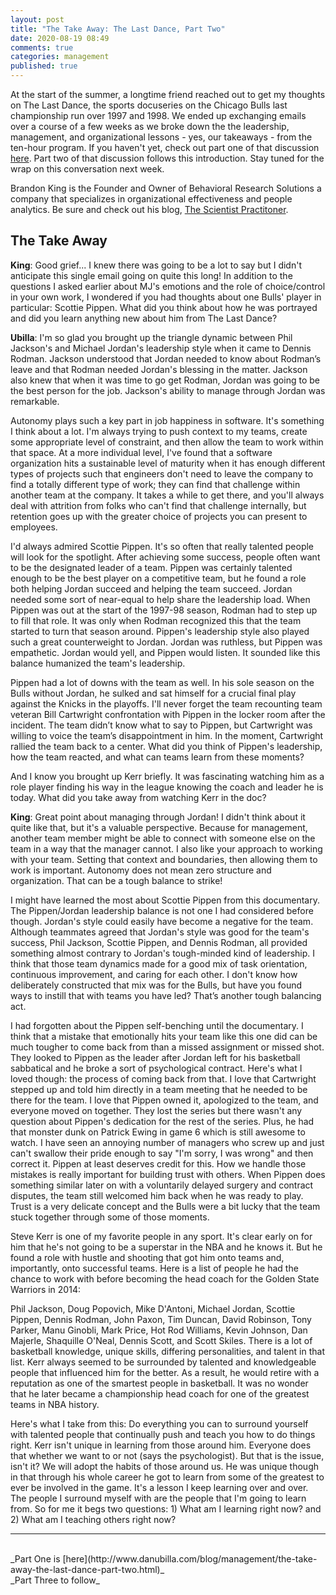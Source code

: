 ```yaml
---
layout: post
title: "The Take Away: The Last Dance, Part Two"
date: 2020-08-19 08:49
comments: true
categories: management
published: true
---
```

At the start of the summer, a longtime friend reached out to get my thoughts on The Last Dance, the sports docuseries on the Chicago Bulls last championship run over 1997 and 1998. We ended up exchanging emails over a course of a few weeks as we broke down the the leadership, management, and organizational lessons - yes, our takeaways - from the ten-hour program. If you haven't yet, check out part one of that discussion [here](http://www.danubilla.com/blog/management/the-take-away-the-last-dance-part-one.html). Part two of that discussion follows this introduction. Stay tuned for the wrap on this conversation next week.

<!-- more -->

Brandon King is the Founder and Owner of Behavioral Research Solutions a company that specializes in organizational effectiveness and people analytics. Be sure and check out his blog, [The Scientist Practitoner](http://www.behavioralresearchsolutions.com/~behaviw1/the-scientist-practitioner-blog/).

## The Take Away
__King__: Good grief... I knew there was going to be a lot to say but I didn't anticipate this single email going on quite this long! In addition to the questions I asked earlier about MJ's emotions and the role of choice/control in your own work, I wondered if you had thoughts about one Bulls' player in particular: Scottie Pippen. What did you think about how he was portrayed and did you learn anything new about him from The Last Dance?

__Ubilla__: I'm so glad you brought up the triangle dynamic between Phil Jackson's and Michael Jordan's leadership style when it came to Dennis Rodman. Jackson understood that Jordan needed to know about Rodman’s leave and that Rodman needed Jordan's blessing in the matter. Jackson also knew that when it was time to go get Rodman, Jordan was going to be the best person for the job. Jackson's ability to manage through Jordan was remarkable.

Autonomy plays such a key part in job happiness in software. It's something I think about a lot. I'm always trying to push context to my teams, create some appropriate level of constraint, and then allow the team to work within that space. At a more individual level, I've found that a software organization hits a sustainable level of maturity when it has enough different types of projects such that engineers don't need to leave the company to find a totally different type of work; they can find that challenge within another team at the company. It takes a while to get there, and you'll always deal with attrition from folks who can't find that challenge internally, but retention goes up with the greater choice of projects you can present to employees.

I'd always admired Scottie Pippen. It's so often that really talented people will look for the spotlight. After achieving some success, people often want to be the designated leader of a team. Pippen was certainly talented enough to be the best player on a competitive team, but he found a role both helping Jordan succeed and helping the team succeed. Jordan needed some sort of near-equal to help share the leadership load. When Pippen was out at the start of the 1997-98 season, Rodman had to step up to fill that role. It was only when Rodman recognized this that the team started to turn that season around. Pippen's leadership style also played such a great counterweight to Jordan. Jordan was ruthless, but Pippen was empathetic. Jordan would yell, and Pippen would listen. It sounded like this balance humanized the team's leadership.

Pippen had a lot of downs with the team as well. In his sole season on the Bulls without Jordan, he sulked and sat himself for a crucial final play against the Knicks in the playoffs. I'll never forget the team recounting team veteran Bill Cartwright confrontation with Pippen in the locker room after the incident. The team didn’t know what to say to Pippen, but Cartwright was willing to voice the team’s disappointment in him. In the moment, Cartwright rallied the team back to a center. What did you think of Pippen's leadership, how the team reacted, and what can teams learn from these moments?

And I know you brought up Kerr briefly. It was fascinating watching him as a role player finding his way in the league knowing the coach and leader he is today. What did you take away from watching Kerr in the doc?

__King__: Great point about managing through Jordan! I didn't think about it quite like that, but it's a valuable perspective. Because for management, another team member might be able to connect with someone else on the team in a way that the manager cannot. I also like your approach to working with your team. Setting that context and boundaries, then allowing them to work is important. Autonomy does not mean zero structure and organization. That can be a tough balance to strike!

I might have learned the most about Scottie Pippen from this documentary. The Pippen/Jordan leadership balance is not one I had considered before though. Jordan's style could easily have become a negative for the team. Although teammates agreed that Jordan's style was good for the team's success, Phil Jackson, Scottie Pippen, and Dennis Rodman, all provided something almost contrary to Jordan's tough-minded kind of leadership. I think that those team dynamics made for a good mix of  task orientation, continuous improvement, and caring for each other. I don't know how deliberately constructed that mix was for the Bulls, but have you found ways to instill that with teams you have led? That’s another tough balancing act.

I had forgotten about the Pippen self-benching until the documentary. I think that a mistake that emotionally hits your team like this one did can be much tougher to come back from than a missed assignment or missed shot. They looked to Pippen as the leader after Jordan left for his basketball sabbatical and he broke a sort of psychological contract. Here's what I loved though: the process of coming back from that. I love that Cartwright stepped up and told him directly in a team meeting that he needed to be there for the team. I love that Pippen owned it, apologized to the team, and everyone moved on together. They lost the series but there wasn't any question about Pippen's dedication for the rest of the series. Plus, he had that monster dunk on Patrick Ewing in game 6 which is still awesome to watch. I have seen an annoying number of managers who screw up and just can't swallow their pride enough to say "I'm sorry, I was wrong" and then correct it. Pippen at least deserves credit for this. How we handle those mistakes is really important for building trust with others. When Pippen does something similar later on with a voluntarily delayed surgery and contract disputes, the team still welcomed him back when he was ready to play. Trust is a very delicate concept and the Bulls were a bit lucky that the team stuck together through some of those moments.

Steve Kerr is one of my favorite people in any sport. It's clear early on for him that he's not going to be a superstar in the NBA and he knows it. But he found a role with hustle and shooting that got him onto teams and, importantly, onto successful teams. Here is a list of people he had the chance to work with before becoming the head coach for the Golden State Warriors in 2014:

Phil Jackson, Doug Popovich, Mike D'Antoni, Michael Jordan, Scottie Pippen, Dennis Rodman, John Paxon, Tim Duncan, David Robinson, Tony Parker, Manu Ginobli, Mark Price, Hot Rod Williams, Kevin Johnson, Dan Majerle, Shaquille O'Neal, Dennis Scott, and Scott Skiles. There is a lot of basketball knowledge, unique skills, differing personalities, and talent in that list. Kerr always seemed to be surrounded by talented and knowledgeable people that influenced him for the better. As a result, he would retire with a reputation as one of the smartest people in basketball. It was no wonder that he later became a championship head coach for one of the greatest teams in NBA history.

Here's what I take from this: Do everything you can to surround yourself with talented people that continually push and teach you how to do things right. Kerr isn't unique in learning from those around him. Everyone does that whether we want to or not (says the psychologist). But that is the issue, isn't it? We will adopt the habits of those around us. He was unique though in that through his whole career he got to learn from some of the greatest to ever be involved in the game. It's a lesson I keep learning over and over. The people I surround myself with are the people that I'm going to learn from. So for me it begs two questions: 1) What am I learning right now? and 2) What am I teaching others right now?

---
<br />
_Part One is [here](http://www.danubilla.com/blog/management/the-take-away-the-last-dance-part-two.html)_
<br />
_Part Three to follow_
